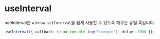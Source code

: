 # useInterval

useInterval은 `window.setInterval`을 쉽게 사용할 수 있도록 해주는 유틸 훅입니다.

```typescript
useInterval({ callback: () => console.log("execute"), delay: 1000 });
```
